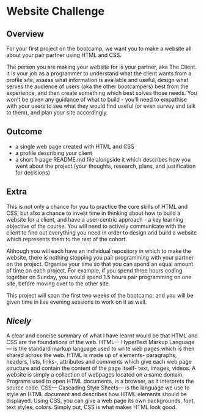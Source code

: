 # Website Challenge

## Overview

For your first project on the bootcamp, we want you to make a website all about your pair partner using HTML and CSS.

The person you are making your website for is your partner, aka The Client. It is your job as a programmer to understand what the client wants from a profile site, assess what information is available and useful, design what serves the audience of users (aka the other bootcampers) best from the experience, and then create something which best solves those needs. You won't be given any guidance of what to build - you'll need to empathise with your users to see what they would find useful (or even survey and talk to them), and plan your site accordingly.

## Outcome

- a single web page created with HTML and CSS
- a profile describing your client
- a short 1-page README.md file alongside it which describes how you went about the project (your thoughts, research, plans, and justification for decisions)

## Extra

This is not only a chance for you to practice the core skills of HTML and CSS, but also a chance to invest time in thinking about how to build a website for a client, and have a user-centric approach - a key learning objective of the course. You will need to actively communicate with the client to find out everything you need in order to design and build a website which represents them to the rest of the cohort.

Although you will each have an individual repository in which to make the website, there is nothing stopping you pair programming with your partner on the project. Organise your time so that you can spend an equal amount of time on each project. For example, if you spend three hours coding together on Sunday, you would spend 1.5 hours pair programming on one site, before moving over to the other site.

This project will span the first two weeks of the bootcamp, and you will be given time in live evening sessions to work on it as well.

## _Nicely_

A clear and concise summary of what I have learnt would be that HTML and CSS are the foundations of the web. HTML— HyperText Markup Language— is the standard markup language used to write web pages which is then shared across the web. HTML is made up of elements- paragraphs, headers, lists, links-, attributes and comments which give each web page structure and contain the content of the page itself- text, images, videos. A website is simply a collection of webpages located on a same domain. Programs used to open HTML documents, is a browser, as it interprets the source code. CSS— Cascading Style Sheets— is the language we use to style an HTML document and describes how HTML elements should be displayed. Using CSS, you can give a web page its own backgrounds, font, text styles, colors. Simply put, CSS is what makes HTML look good.
